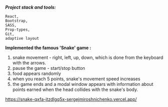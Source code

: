 ***Project stack and tools:***

    React,
    Bootstrap,
    SASS,
    Prop-types,
    Git,
    adaptive layout


__Implemented the famous 'Snake' game :__
1) snake movement - right, left, up, down, which is done from the keyboard with the arrows. 
2) pause the game - start/stop button
3) food appears randomly
4) when you reach 5 points, snake's movement speed increases
5) the game ends and a modal window appears with information about points earned when the head collides with the snake's body.







https://snake-qxfa-jtzdlgq5x-sergejmiroshnichenko.vercel.app/
